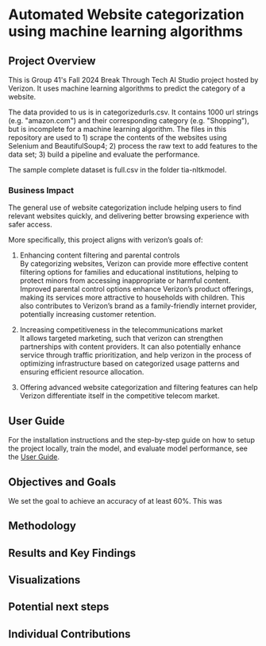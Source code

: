# Automated Website categorization using machine learning algorithms
## Project Overview
This is Group 41's Fall 2024 Break Through Tech AI Studio project hosted by Verizon. It uses machine learning algorithms to predict the category of a website.

The data provided to us is in categorizedurls.csv. It contains 1000 url strings (e.g. "amazon.com") and their corresponding category (e.g. "Shopping"), but is incomplete for a machine learning algorithm. The files in this repository are used to 1) scrape the contents of the websites using Selenium and BeautifulSoup4; 2) process the raw text to add features to the data set; 3) build a pipeline and evaluate the performance.

The sample complete dataset is full.csv in the folder tia-nltkmodel. 

### Business Impact
The general use of website categorization include helping users to find relevant websites quickly, and delivering better browsing experience with safer access.

More specifically, this project aligns with verizon’s goals of:<br/>
1) Enhancing content filtering and parental controls<br/>
By categorizing websites, Verizon can provide more effective content filtering options for families and educational institutions, helping to protect minors from accessing inappropriate or harmful content. Improved parental control options enhance Verizon’s product offerings, making its services more attractive to households with children. This also contributes to Verizon’s brand as a family-friendly internet provider, potentially increasing customer retention.

2) Increasing competitiveness in the telecommunications market<br/>
It allows targeted marketing, such that verizon can strengthen partnerships with content providers. It can also potentially enhance service through traffic prioritization, and help verizon in the process of optimizing infrastructure based on categorized usage patterns and ensuring efficient resource allocation.

3) Offering advanced website categorization and filtering features can help Verizon differentiate itself in the competitive telecom market.

## User Guide
For the installation instructions and the step-by-step guide on how to setup the project locally, train the model, and evaluate model performance, see the [User Guide](UserGuide.md).

## Objectives and Goals
We set the goal to achieve an accuracy of at least 60%. This was 

## Methodology


## Results and Key Findings


## Visualizations


## Potential next steps


## Individual Contributions


